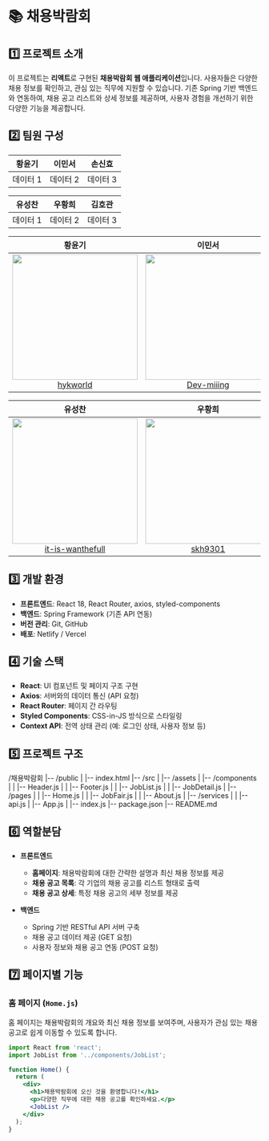 # 📚 채용박람회

## 1️⃣ 프로젝트 소개

이 프로젝트는 **리액트**로 구현된 **채용박람회 웹 애플리케이션**입니다. 사용자들은 다양한 채용 정보를 확인하고, 관심 있는 직무에 지원할 수 있습니다. 기존 Spring 기반 백엔드와 연동하여, 채용 공고 리스트와 상세 정보를 제공하며, 사용자 경험을 개선하기 위한 다양한 기능을 제공합니다.

## 2️⃣ 팀원 구성

| 황윤기 | 이민서 | 손신효 |
|--------|--------|--------|
| 데이터 1 | 데이터 2 | 데이터 3 |

| 유성찬 | 우황희 | 김호관 |
|--------|--------|--------|
| 데이터 1 | 데이터 2 | 데이터 3 |

| 황윤기     | 이민서     | 손신효 |
|----------|----------|----------------|
| <div align="center"><a href="https://github.com/hykworld"><img src="https://avatars.githubusercontent.com/u/70290522" width="250" height="250" /></a><br><a href="https://github.com/hykworld">hykworld</a></div> | <div align="center"><a href="https://github.com/Dev-miiing"><img src="https://avatars.githubusercontent.com/u/74334443" width="250" height="250" /></a><br><a href="https://github.com/Dev-miiing">Dev-miiing</a></div> | <div align="center"><a href="https://github.com/shinyorrr"><img src="https://avatars.githubusercontent.com/u/71862647" width="250" height="250" /></a><br><a href="https://github.com/shinyorrr">shinyorrr</a></div> |

| 유성찬 | 우황희 | 김호관 |
|--------|--------|--------|
| <div align="center"><a href="https://github.com/it-is-wanthefull"><img src="https://avatars.githubusercontent.com/u/it-is-wanthefull" width="250" height="250" /></a><br><a href="https://github.com/it-is-wanthefull">it-is-wanthefull</a></div> | <div align="center"><a href="https://github.com/skh9301"><img src="https://avatars.githubusercontent.com/u/skh9301" width="250" height="250" /></a><br><a href="https://github.com/skh9301">skh9301</a></div> | <div align="center"><a href="https://github.com/KimHoKwan"><img src="https://avatars.githubusercontent.com/u/KimHoKwan" width="250" height="250" /></a><br><a href="https://github.com/KimHoKwan">KimHoKwan</a></div> |




## 3️⃣ 개발 환경

- **프론트엔드**: React 18, React Router, axios, styled-components
- **백엔드**: Spring Framework (기존 API 연동)
- **버전 관리**: Git, GitHub
- **배포**: Netlify / Vercel

## 4️⃣ 기술 스택

- **React**: UI 컴포넌트 및 페이지 구조 구현
- **Axios**: 서버와의 데이터 통신 (API 요청)
- **React Router**: 페이지 간 라우팅
- **Styled Components**: CSS-in-JS 방식으로 스타일링
- **Context API**: 전역 상태 관리 (예: 로그인 상태, 사용자 정보 등)

## 5️⃣ 프로젝트 구조

/채용박람회 |-- /public | |-- index.html |-- /src | |-- /assets | |-- /components | | |-- Header.js | | |-- Footer.js | | |-- JobList.js | | |-- JobDetail.js | |-- /pages | | |-- Home.js | | |-- JobFair.js | | |-- About.js | |-- /services | | |-- api.js | |-- App.js | |-- index.js |-- package.json |-- README.md

## 6️⃣ 역할분담

- **프론트엔드**
  - **홈페이지**: 채용박람회에 대한 간략한 설명과 최신 채용 정보를 제공
  - **채용 공고 목록**: 각 기업의 채용 공고를 리스트 형태로 출력
  - **채용 공고 상세**: 특정 채용 공고의 세부 정보를 제공

- **백엔드**
  - Spring 기반 RESTful API 서버 구축
  - 채용 공고 데이터 제공 (GET 요청)
  - 사용자 정보와 채용 공고 연동 (POST 요청)

## 7️⃣ 페이지별 기능

### 홈 페이지 (`Home.js`)
홈 페이지는 채용박람회의 개요와 최신 채용 정보를 보여주며, 사용자가 관심 있는 채용 공고로 쉽게 이동할 수 있도록 합니다.

```jsx
import React from 'react';
import JobList from '../components/JobList';

function Home() {
  return (
    <div>
      <h1>채용박람회에 오신 것을 환영합니다!</h1>
      <p>다양한 직무에 대한 채용 공고를 확인하세요.</p>
      <JobList />
    </div>
  );
}
